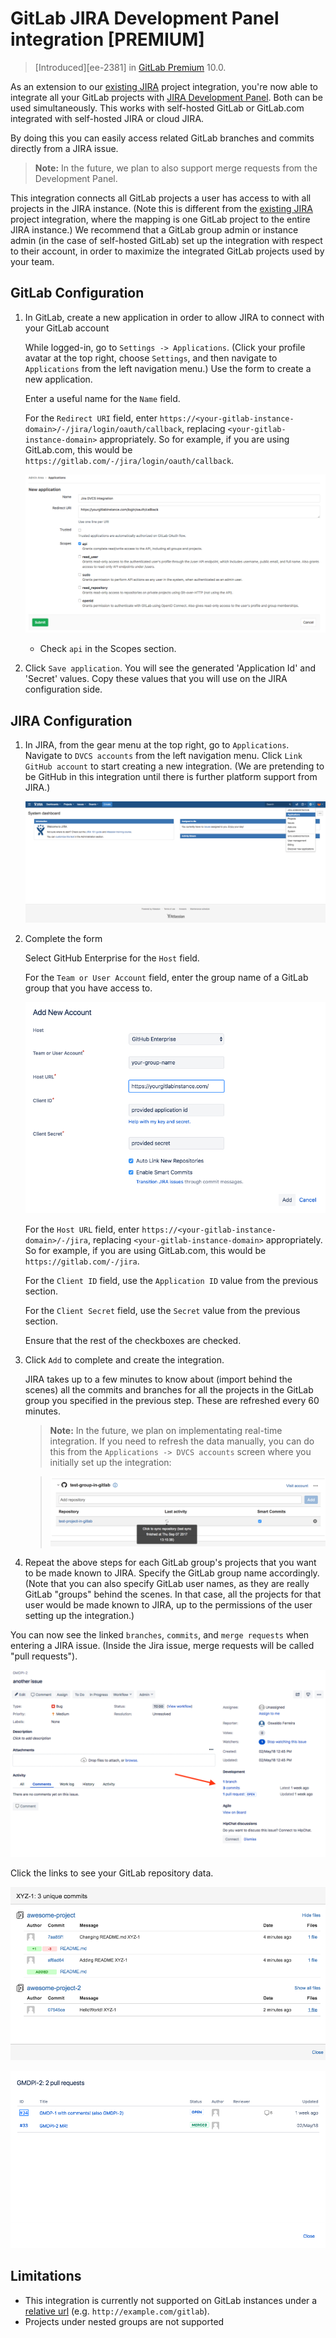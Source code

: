 # GitLab JIRA Development Panel integration **[PREMIUM]**

> [Introduced][ee-2381] in [GitLab Premium][eep] 10.0.

As an extension to our [existing JIRA][existing-jira] project integration, you're now able to integrate
all your GitLab projects with [JIRA Development Panel][jira-development-panel]. Both can be used
simultaneously. This works with self-hosted GitLab or GitLab.com integrated with self-hosted JIRA
or cloud JIRA.

By doing this you can easily access related GitLab branches and commits directly from a JIRA issue.

>**Note:**
In the future, we plan to also support merge requests from the Development Panel.

This integration connects all GitLab projects a user has access to with all projects in the JIRA instance.
(Note this is different from the [existing JIRA][existing-jira] project integration, where the mapping
is one GitLab project to the entire JIRA instance.) We recommend that a GitLab group admin
or instance admin (in the case of self-hosted GitLab) set up the integration with respect to their
account, in order to maximize the integrated GitLab projects used by your team.

## GitLab Configuration

1. In GitLab, create a new application in order to allow JIRA to connect with your GitLab account

    While logged-in, go to `Settings -> Applications`. (Click your profile avatar at
    the top right, choose `Settings`, and then navigate to `Applications` from the left
    navigation menu.) Use the form to create a new application.

    Enter a useful name for the `Name` field.

    For the `Redirect URI` field, enter `https://<your-gitlab-instance-domain>/-/jira/login/oauth/callback`,
    replacing `<your-gitlab-instance-domain>` appropriately. So for example, if you are using GitLab.com,
    this would be `https://gitlab.com/-/jira/login/oauth/callback`.

    ![GitLab Application setup](img/jira_dev_panel_gl_setup_1.png)
    - Check `api` in the Scopes section.

2. Click `Save application`. You will see the generated 'Application Id' and 'Secret' values.
Copy these values that you will use on the JIRA configuration side.

## JIRA Configuration

1. In JIRA, from the gear menu at the top right, go to `Applications`. Navigate to `DVCS accounts`
from the left navigation menu. Click `Link GitHub account` to start creating a new integration.
(We are pretending to be GitHub in this integration until there is further platform support from JIRA.)

    ![JIRA DVCS from Dashboard](img/jira_dev_panel_jira_setup_1.png)

2. Complete the form

    Select GitHub Enterprise for the `Host` field.

    For the `Team or User Account` field, enter the group name of a GitLab group that you have access to.

    ![Creation of Jira DVCS integration](img/jira_dev_panel_jira_setup_2.png)

    For the `Host URL` field, enter `https://<your-gitlab-instance-domain>/-/jira`,
    replacing `<your-gitlab-instance-domain>` appropriately. So for example, if you are using GitLab.com,
    this would be `https://gitlab.com/-/jira`.

    For the `Client ID` field, use the `Application ID` value from the previous section.

    For the `Client Secret` field, use the `Secret` value from the previous section.

    Ensure that the rest of the checkboxes are checked.

3. Click `Add` to complete and create the integration.

    JIRA takes up to a few minutes to know about (import behind the scenes) all the commits and branches
    for all the projects in the GitLab group you specified in the previous step. These are refreshed
    every 60 minutes.

    >**Note:**
    In the future, we plan on implementating real-time integration. If you need
    to refresh the data manually, you can do this from the `Applications -> DVCS
    accounts` screen where you initially set up the integration:

    > ![Refresh GitLab information in JIRA](img/jira_dev_panel_manual_refresh.png)

4. Repeat the above steps for each GitLab group's projects that you want to be made known to JIRA.
Specify the GitLab group name accordingly. (Note that you can also specify GitLab user names, as they
are really GitLab "groups" behind the scenes. In that case, all the projects for that user would
be made known to JIRA, up to the permissions of the user setting up the integration.)

You can now see the linked `branches`, `commits`, and `merge requests` when entering a JIRA issue.
(Inside the Jira issue, merge requests will be called "pull requests").

![Branch, Commit and Pull Requests links on JIRA issue](img/jira_dev_panel_jira_setup_3.png)

Click the links to see your GitLab repository data.

![GitLab commits details on a JIRA issue](img/jira_dev_panel_jira_setup_4.png)

![GitLab merge requests details on a JIRA issue](img/jira_dev_panel_jira_setup_5.png)


## Limitations

- This integration is currently not supported on GitLab instances under a [relative url][relative-url] (e.g. `http://example.com/gitlab`).
- Projects under nested groups are not supported

[existing-jira]: ../user/project/integrations/jira.md
[jira-development-panel]: https://confluence.atlassian.com/adminjiraserver070/integrating-with-development-tools-776637096.html#Integratingwithdevelopmenttools-Developmentpanelonissues
[eep]: https://about.gitlab.com/products/
[ee-2786]: https://gitlab.com/gitlab-org/gitlab-ee/issues/2786
[relative-url]: https://docs.gitlab.com/omnibus/settings/configuration.html#configuring-a-relative-url-for-gitlab
